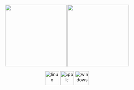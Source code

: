 <p align="center">
  <a href="https://github.com/anuraghazra/github-readme-stats">
    <img src="https://github-readme-stats.vercel.app/api/top-langs/?username=Abdinasir909&layout=compact&theme=dark" height="200"/>
  </a>
  <a href="https://github.com/anuraghazra/github-readme-stats">
    <img src="https://github-readme-stats.vercel.app/api?username=Abdinasir909&show_icons=true&hide_rank=true&card_width=300&theme=dark" height="200"/>
  </a>
</p>

<p align="center">
  <img src="https://cdn.jsdelivr.net/gh/devicons/devicon/icons/linux/linux-original.svg" alt="linux" width="45" height="45" />
  <img src="https://cdn.jsdelivr.net/gh/devicons/devicon/icons/apple/apple-original.svg" alt="apple" width="45" height="45" />
  <img src="https://cdn.jsdelivr.net/gh/devicons/devicon/icons/windows8/windows8-original.svg" alt="windows" width="45" height="45" />
</p>
